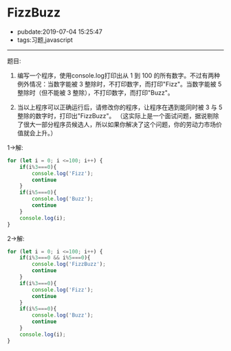 # FizzBuzz

- pubdate:2019-07-04 15:25:47
- tags:习题,javascript

---------

题目:

1. 编写一个程序，使用console.log打印出从 1 到 100 的所有数字。不过有两种例外情况：当数字能被 3 整除时，不打印数字，而打印"Fizz"。当数字能被 5 整除时（但不能被 3 整除），不打印数字，而打印"Buzz"。

2. 当以上程序可以正确运行后，请修改你的程序，让程序在遇到能同时被 3 与 5 整除的数字时，打印出"FizzBuzz"。
（这实际上是一个面试问题，据说剔除了很大一部分程序员候选人，所以如果你解决了这个问题，你的劳动力市场价值就会上升。）

1->解:

````javascript
for (let i = 0; i <=100; i++) {
    if(i%3===0){
        console.log('Fizz');
        continue
    }
    if(i%5===0){
        console.log('Buzz');
        continue
    }
    console.log(i);
}
````

2->解:

````javascript
for (let i = 0; i <=100; i++) {
    if(i%3===0 && i%5===0){
        console.log('FizzBuzz');
        continue
    }
    if(i%3===0){
        console.log('Fizz');
        continue
    }
    if(i%5===0){
        console.log('Buzz');
        continue
    }
    console.log(i);
}
````